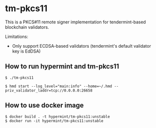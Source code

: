 # tm-pkcs11

This is a PKCS#11 remote signer implementation for tendermint-based blockchain validators.

Limitations:

- Only support ECDSA-based validators (tendermint's default validator key is EdDSA)

## How to run hypermint and tm-pkcs11

```
$ ./tm-pkcs11
```

```
$ hmd start --log_level="main:info" --home=~/.hmd --priv_validator_laddr=tcp://0.0.0.0:26658
```

## How to use docker image

```
$ docker build . -t hypermint/tm-pkcs11:unstable
$ docker run -it hypermint/tm-pkcs11:unstable 
```
